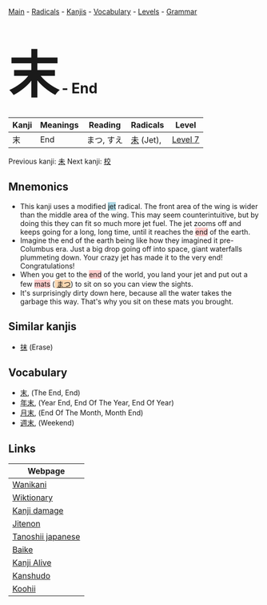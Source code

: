 <style> bigfont {font-size: 100px}</style>
[Main](../README.md) -
[Radicals](../radicals.md) -
[Kanjis](../kanjis.md) -
[Vocabulary](../vocabulary.md) -
[Levels](../levels.md) -
[Grammar](../grammar.md)
# <bigfont> 末</bigfont> - End 

| Kanji | Meanings | Reading | Radicals | Level |
| --- | --- | --- | --- | --- |
| 末 | End | まつ, すえ | [未](../radicals/未.md) (Jet),  | [Level 7](../levels/wk_level7.md) |

Previous kanji: [未](未.md) Next kanji: [校](校.md) 

## Mnemonics
 * This kanji uses a modified <span style="background-color:#ADD8E6"> jet</span> radical. The front area of the wing is wider than the middle area of the wing. This may seem counterintuitive, but by doing this they can fit so much more jet fuel. The jet zooms off and keeps going for a long, long time, until it reaches the <span style="background-color:#ffcccb"> end</span> of the earth.
* Imagine the end of the earth being like how they imagined it pre-Columbus era. Just a big drop going off into space, giant waterfalls plummeting down. Your crazy jet has made it to the very end! Congratulations!
* When you get to the <span style="background-color:#ffcccb"> end</span> of the world, you land your jet and put out a few <span style="background-color:#ffcccb"> mats</span> (<span style="background-color:#fed8b1"> [まつ](https://jisho.org/search/まつ)</span>) to sit on so you can view the sights. 
* It's surprisingly dirty down here, because all the water takes the garbage this way. That's why you sit on these mats you brought.


## Similar kanjis
 * [抹](抹.md) (Erase)


## Vocabulary
 * [末](../vocabulary/末.md), (The End, End)
* [年末](../vocabulary/末.md), (Year End, End Of The Year, End Of Year)
* [月末](../vocabulary/末.md), (End Of The Month, Month End)
* [週末](../vocabulary/末.md), (Weekend)



## Links 

| Webpage |
| --- |
| [Wanikani          ](https://www.wanikani.com/kanji/末) |
| [Wiktionary        ](https://en.wiktionary.org/wiki/末) |
| [Kanji damage      ](http://www.kanjidamage.com/kanji/search?utf8=✓&q=末) |
| [Jitenon           ](https://jitenon.com/kanji/末) |
| [Tanoshii japanese ](https://www.tanoshiijapanese.com/dictionary/kanji.cfm?k=末) |
| [Baike             ](https://baike.baidu.com/item/末) |
| [Kanji Alive       ](https://app.kanjialive.com/末) |
| [Kanshudo          ](https://www.kanshudo.com/searchmn?q=末) |
| [Koohii            ](https://kanji.koohii.com/study/kanji/末) |

